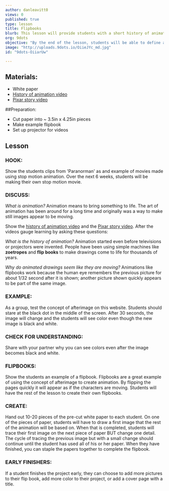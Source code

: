 ```yaml
---
author: danleavitt0
views: 0
published: true
type: lesson
title: Flipbooks
blurb: This lesson will provide students with a short history of animation and produce a deliverable as students create an animated flip book.
org: 9dots
objective: "By the end of the lesson, students will be able to define animation, explain how the concept of afterimage makes animation possible, and demonstrate learning by creating a flipbook."
image: "http://uploads.9dots.io/OiieJYc_md.jpg"
id: "9dots-OiiarUw"

---
```


## Materials:

- White paper
- [History of animation video](http://mit.tv/Ac9egn)
- [Pixar story video](http://www.youtube.com/watch?v=oggMSPCHNtw)

##Preparation:

- Cut paper into  ~ 3.5in x 4.25in pieces
- Make example flipbook
- Set up projector for videos

## Lesson

### HOOK:
Show the students clips from 'Paranorman' as and example of movies made using stop motion animation. Over the next 6 weeks, students will be making their own stop motion movie.

### DISCUSS:
_What is animation?_
Animation means to bring something to life. The art of animation has been around for a long time and originally was a way to make still images appear to be moving.

Show the [history of animation video](http://mit.tv/Ac9egn) and the [Pixar story video](http://www.youtube.com/watch?v=oggMSPCHNtw). After the videos gauge learning by asking these questions:

_What is the history of animation?_
Animation started even before televisions or projectors were invented.  People have been using simple machines like **zoetropes** and **flip books** to make drawings come to life for thousands of years.

_Why do animated drawings seem like they are moving?_
Animations like flipbooks work because the human eye remembers the previous picture for about 1/32 second after it is shown; another picture shown quickly appears to be part of the same image.

### EXAMPLE:
As a group, test the concept of afterimage on this website. Students should stare at the black dot in the middle of the screen. After 30 seconds, the image will change and the students will see color even though the new image is black and white.

### CHECK FOR UNDERSTANDING:
Share with your partner why you can see colors even after the image becomes black and white.

### FLIPBOOKS:
Show the students an example of a flipbook. Flipbooks are a great example of using the concept of afterimage to create animation. By flipping the pages quickly it will appear as if the characters are moving. Students will have the rest of the lesson to create their own flipbooks.

### CREATE:
Hand out 10-20 pieces of the pre-cut white paper to each student. On one of the pieces of paper, students will have to draw a first image that the rest of the animation will be based on. When that is completed, students will trace their first image on the next piece of paper BUT change one detail. The cycle of tracing the previous image but with a small change should continue until the student has used all of his or her paper.  When they have finished, you can staple the papers together to complete the flipbook.

### EARLY FINISHERS:
If a student finishes the project early, they can choose to add more pictures to their flip book, add more color to their project, or add a cover page with a title.
